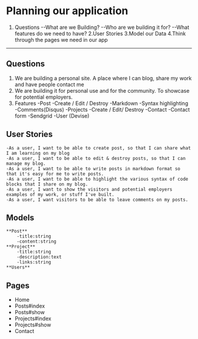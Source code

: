 # Planning our application
1. Questions
--What are we Building?
--Who are we building it for?
--What features do we need to have?
2.User Stories
3.Model our Data
4.Think through the pages we need in our app
---

## Questions
1. We are building a personal site. A place where I can blog, share my work and have people contact me
2. We are building it for personal use and for the community. To showcase for potential employers.
3. Features
	-Post
		-Create / Edit / Destroy
		-Markdown
		-Syntax highlighting
		-Comments(Disqus)
	-Projects
		-Create / Edit/ Destroy
	-Contact
		-Contact form
		-Sendgrid
	-User (Devise)

## User Stories
	-As a user, I want to be able to create post, so that I can share what I am learning on my blog
	-As a user, I want to be able to edit & destroy posts, so that I can manage my blog.
	-As a user, I want to be able to write posts in markdown format so that it's easy for me to write posts.
	-As a user, I want to be able to highlight the various syntax of code blocks that I share on my blog.
	-As a user, I want to show the visitors and potential employers examples of my work, or stuff I've built.
	-As a user, I want visitors to be able to leave comments on my posts.

## Models
	**Post**
		-title:string
		-content:string
	**Project**
		-title:string
		-description:text
		-links:string
	**Users**

## Pages
- Home
- Posts#index
- Posts#show
- Projects#index
- Projects#show
- Contact